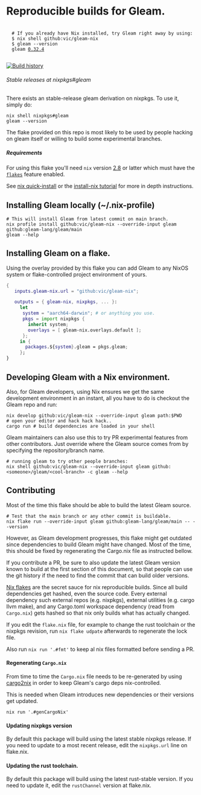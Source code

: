 # Reproducible builds for Gleam.

<pre>
 <code>
  # If you already have Nix installed, try Gleam right away by using:
  $ nix shell github:vic/gleam-nix
  $ gleam --version
  gleam <a href="https://github.com/gleam-lang/gleam/releases/v0.32.4">0.32.4</a>
 </code>
</pre>

[![Build history](https://buildstats.info/github/chart/vic/gleam-nix?branch=main)](https://github.com/vic/gleam-nix/actions)

###### Stable releases at nixpkgs#gleam
 
There exists an stable-release gleam derivation on nixpkgs. To use it, simply do:

```
nix shell nixpkgs#gleam
gleam --version
```

The flake provided on this repo is most likely to be used by people hacking on gleam itself or
willing to build some experimental branches.

##### Requirements

For using this flake you'll need `nix` version [2.8](https://discourse.nixos.org/t/nix-2-8-0-released/18714)
or latter which must have the [`flakes`](https://nixos.wiki/wiki/Flakes) feature enabled.

See [nix quick-install](https://nixos.org/download.html) or the [install-nix tutorial](https://nix.dev/tutorials/install-nix)
for more in depth instructions.


## Installing Gleam locally (~/.nix-profile)

```shell
# This will install Gleam from latest commit on main branch.
nix profile install github:vic/gleam-nix --override-input gleam github:gleam-lang/gleam/main
gleam --help
```

## Installing Gleam on a flake.

Using the overlay provided by this flake you can add Gleam to any
NixOS system or flake-controlled project environment of yours.


```nix
{
   inputs.gleam-nix.url = "github:vic/gleam-nix";

   outputs = { gleam-nix, nixpkgs, ... }:
     let
      system = "aarch64-darwin"; # or anything you use.
      pkgs = import nixpkgs {
        inherit system;
        overlays = [ gleam-nix.overlays.default ];
      };
     in {
       packages.${system}.gleam = pkgs.gleam;
     };
}
```


## Developing Gleam with a Nix environment.

Also, for Gleam developers, using Nix ensures we get the same
development environment in an instant, all you have to do is
checkout the Gleam repo and run:

```shell
nix develop github:vic/gleam-nix --override-input gleam path:$PWD 
# open your editor and hack hack hack..
cargo run # build dependencies are loaded in your shell
```

Gleam maintainers can also use this to try PR experimental features
from other contributors. Just override where the Gleam source
comes from by specifying the repository/branch name.

```shell
# running gleam to try other people branches:
nix shell github:vic/gleam-nix --override-input gleam github:<someone>/gleam/<cool-branch> -c gleam --help
```

## Contributing

Most of the time this flake should be able to build the latest Gleam source.

```
# Test that the main branch or any other commit is buildable.
nix flake run --override-input gleam github:gleam-lang/gleam/main -- --version
```

However, as Gleam development progresses, this flake might get outdated since
dependencies to build Gleam might have changed. Most of the time, this should
be fixed by regenerating the Cargo.nix file as instructed bellow.

If you contribute a PR, be sure to also update the latest Gleam version
known to build at the first section of this document, so that people can
use the git history if the need to find the commit that can build older versions.


[Nix flakes](https://nixos.wiki/wiki/Flakes) are the secret sauce for nix reproducible builds.
Since all build dependencies get hashed, even the source code.
Every external dependency such external repos (e.g. nixpkgs), 
external utilities (e.g. cargo llvm make), and any Cargo.toml
workspace dependency (read from `Cargo.nix`) gets hashed so that
nix only builds what has actually changed.

If you edit the `flake.nix` file, for example to change the rust
toolchain or the nixpkgs revision, run `nix flake udpate` afterwards
to regenerate the lock file.

Also run `nix run '.#fmt'` to keep al nix files formatted before sending a PR.

#### Regenerating `Cargo.nix`

From time to time the `Cargo.nix` file needs to be re-generated
by using [cargo2nix](https://github.com/cargo2nix/cargo2nix)
in order to keep Gleam's cargo deps nix-controlled.

This is needed when Gleam introduces new dependencies or their versions get updated.

```shell
nix run '.#genCargoNix'
```

#### Updating nixpkgs version

By default this package will build using the latest stable nixpkgs release. 
If you need to update to a most recent release, edit the `nixpkgs.url` line on flake.nix.

#### Updating the rust toolchain.

By default this package will build using the latest rust-stable version.
If you need to update it, edit the `rustChannel` version at flake.nix.


